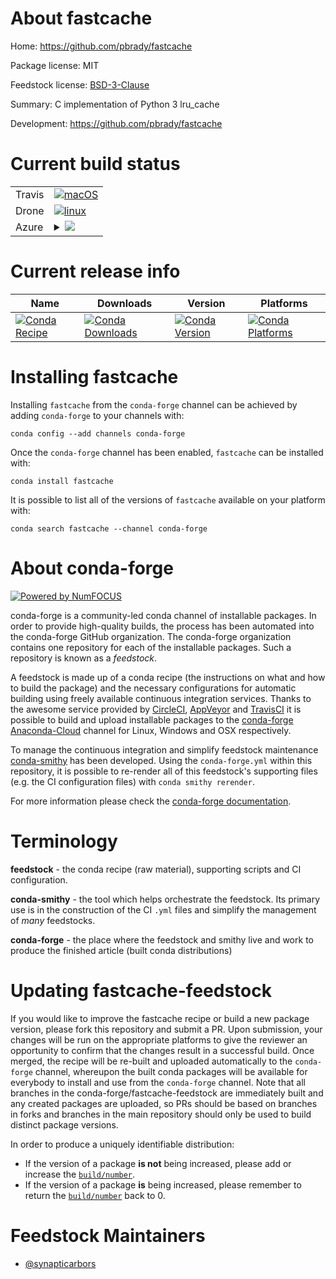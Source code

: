 About fastcache
===============

Home: https://github.com/pbrady/fastcache

Package license: MIT

Feedstock license: [BSD-3-Clause](https://github.com/conda-forge/fastcache-feedstock/blob/master/LICENSE.txt)

Summary: C implementation of Python 3 lru_cache

Development: https://github.com/pbrady/fastcache

Current build status
====================


<table><tr>
    <td>Travis</td>
    <td>
      <a href="https://travis-ci.com/conda-forge/fastcache-feedstock">
        <img alt="macOS" src="https://img.shields.io/travis/com/conda-forge/fastcache-feedstock/master.svg?label=macOS">
      </a>
    </td>
  </tr><tr>
    <td>Drone</td>
    <td>
      <a href="https://cloud.drone.io/conda-forge/fastcache-feedstock">
        <img alt="linux" src="https://img.shields.io/drone/build/conda-forge/fastcache-feedstock/master.svg?label=Linux">
      </a>
    </td>
  </tr>
    
  <tr>
    <td>Azure</td>
    <td>
      <details>
        <summary>
          <a href="https://dev.azure.com/conda-forge/feedstock-builds/_build/latest?definitionId=290&branchName=master">
            <img src="https://dev.azure.com/conda-forge/feedstock-builds/_apis/build/status/fastcache-feedstock?branchName=master">
          </a>
        </summary>
        <table>
          <thead><tr><th>Variant</th><th>Status</th></tr></thead>
          <tbody><tr>
              <td>linux_64_c_compiler_version7python3.6.____cpythonpython_implcpython</td>
              <td>
                <a href="https://dev.azure.com/conda-forge/feedstock-builds/_build/latest?definitionId=290&branchName=master">
                  <img src="https://dev.azure.com/conda-forge/feedstock-builds/_apis/build/status/fastcache-feedstock?branchName=master&jobName=linux&configuration=linux_64_c_compiler_version7python3.6.____cpythonpython_implcpython" alt="variant">
                </a>
              </td>
            </tr><tr>
              <td>linux_64_c_compiler_version7python3.7.____cpythonpython_implcpython</td>
              <td>
                <a href="https://dev.azure.com/conda-forge/feedstock-builds/_build/latest?definitionId=290&branchName=master">
                  <img src="https://dev.azure.com/conda-forge/feedstock-builds/_apis/build/status/fastcache-feedstock?branchName=master&jobName=linux&configuration=linux_64_c_compiler_version7python3.7.____cpythonpython_implcpython" alt="variant">
                </a>
              </td>
            </tr><tr>
              <td>linux_64_c_compiler_version7python3.8.____cpythonpython_implcpython</td>
              <td>
                <a href="https://dev.azure.com/conda-forge/feedstock-builds/_build/latest?definitionId=290&branchName=master">
                  <img src="https://dev.azure.com/conda-forge/feedstock-builds/_apis/build/status/fastcache-feedstock?branchName=master&jobName=linux&configuration=linux_64_c_compiler_version7python3.8.____cpythonpython_implcpython" alt="variant">
                </a>
              </td>
            </tr><tr>
              <td>linux_64_c_compiler_version7python3.9.____cpythonpython_implcpython</td>
              <td>
                <a href="https://dev.azure.com/conda-forge/feedstock-builds/_build/latest?definitionId=290&branchName=master">
                  <img src="https://dev.azure.com/conda-forge/feedstock-builds/_apis/build/status/fastcache-feedstock?branchName=master&jobName=linux&configuration=linux_64_c_compiler_version7python3.9.____cpythonpython_implcpython" alt="variant">
                </a>
              </td>
            </tr><tr>
              <td>linux_aarch64_c_compiler_version7python3.6.____cpythonpython_implcpython</td>
              <td>
                <a href="https://dev.azure.com/conda-forge/feedstock-builds/_build/latest?definitionId=290&branchName=master">
                  <img src="https://dev.azure.com/conda-forge/feedstock-builds/_apis/build/status/fastcache-feedstock?branchName=master&jobName=linux&configuration=linux_aarch64_c_compiler_version7python3.6.____cpythonpython_implcpython" alt="variant">
                </a>
              </td>
            </tr><tr>
              <td>linux_aarch64_c_compiler_version7python3.7.____cpythonpython_implcpython</td>
              <td>
                <a href="https://dev.azure.com/conda-forge/feedstock-builds/_build/latest?definitionId=290&branchName=master">
                  <img src="https://dev.azure.com/conda-forge/feedstock-builds/_apis/build/status/fastcache-feedstock?branchName=master&jobName=linux&configuration=linux_aarch64_c_compiler_version7python3.7.____cpythonpython_implcpython" alt="variant">
                </a>
              </td>
            </tr><tr>
              <td>linux_aarch64_c_compiler_version7python3.8.____cpythonpython_implcpython</td>
              <td>
                <a href="https://dev.azure.com/conda-forge/feedstock-builds/_build/latest?definitionId=290&branchName=master">
                  <img src="https://dev.azure.com/conda-forge/feedstock-builds/_apis/build/status/fastcache-feedstock?branchName=master&jobName=linux&configuration=linux_aarch64_c_compiler_version7python3.8.____cpythonpython_implcpython" alt="variant">
                </a>
              </td>
            </tr><tr>
              <td>linux_aarch64_c_compiler_version7python3.9.____cpythonpython_implcpython</td>
              <td>
                <a href="https://dev.azure.com/conda-forge/feedstock-builds/_build/latest?definitionId=290&branchName=master">
                  <img src="https://dev.azure.com/conda-forge/feedstock-builds/_apis/build/status/fastcache-feedstock?branchName=master&jobName=linux&configuration=linux_aarch64_c_compiler_version7python3.9.____cpythonpython_implcpython" alt="variant">
                </a>
              </td>
            </tr><tr>
              <td>linux_ppc64le_c_compiler_version8python3.6.____cpythonpython_implcpython</td>
              <td>
                <a href="https://dev.azure.com/conda-forge/feedstock-builds/_build/latest?definitionId=290&branchName=master">
                  <img src="https://dev.azure.com/conda-forge/feedstock-builds/_apis/build/status/fastcache-feedstock?branchName=master&jobName=linux&configuration=linux_ppc64le_c_compiler_version8python3.6.____cpythonpython_implcpython" alt="variant">
                </a>
              </td>
            </tr><tr>
              <td>linux_ppc64le_c_compiler_version8python3.7.____cpythonpython_implcpython</td>
              <td>
                <a href="https://dev.azure.com/conda-forge/feedstock-builds/_build/latest?definitionId=290&branchName=master">
                  <img src="https://dev.azure.com/conda-forge/feedstock-builds/_apis/build/status/fastcache-feedstock?branchName=master&jobName=linux&configuration=linux_ppc64le_c_compiler_version8python3.7.____cpythonpython_implcpython" alt="variant">
                </a>
              </td>
            </tr><tr>
              <td>linux_ppc64le_c_compiler_version8python3.8.____cpythonpython_implcpython</td>
              <td>
                <a href="https://dev.azure.com/conda-forge/feedstock-builds/_build/latest?definitionId=290&branchName=master">
                  <img src="https://dev.azure.com/conda-forge/feedstock-builds/_apis/build/status/fastcache-feedstock?branchName=master&jobName=linux&configuration=linux_ppc64le_c_compiler_version8python3.8.____cpythonpython_implcpython" alt="variant">
                </a>
              </td>
            </tr><tr>
              <td>linux_ppc64le_c_compiler_version8python3.9.____cpythonpython_implcpython</td>
              <td>
                <a href="https://dev.azure.com/conda-forge/feedstock-builds/_build/latest?definitionId=290&branchName=master">
                  <img src="https://dev.azure.com/conda-forge/feedstock-builds/_apis/build/status/fastcache-feedstock?branchName=master&jobName=linux&configuration=linux_ppc64le_c_compiler_version8python3.9.____cpythonpython_implcpython" alt="variant">
                </a>
              </td>
            </tr><tr>
              <td>osx_64_c_compiler_version10python3.6.____cpythonpython_implcpython</td>
              <td>
                <a href="https://dev.azure.com/conda-forge/feedstock-builds/_build/latest?definitionId=290&branchName=master">
                  <img src="https://dev.azure.com/conda-forge/feedstock-builds/_apis/build/status/fastcache-feedstock?branchName=master&jobName=osx&configuration=osx_64_c_compiler_version10python3.6.____cpythonpython_implcpython" alt="variant">
                </a>
              </td>
            </tr><tr>
              <td>osx_64_c_compiler_version10python3.7.____cpythonpython_implcpython</td>
              <td>
                <a href="https://dev.azure.com/conda-forge/feedstock-builds/_build/latest?definitionId=290&branchName=master">
                  <img src="https://dev.azure.com/conda-forge/feedstock-builds/_apis/build/status/fastcache-feedstock?branchName=master&jobName=osx&configuration=osx_64_c_compiler_version10python3.7.____cpythonpython_implcpython" alt="variant">
                </a>
              </td>
            </tr><tr>
              <td>osx_64_c_compiler_version10python3.8.____cpythonpython_implcpython</td>
              <td>
                <a href="https://dev.azure.com/conda-forge/feedstock-builds/_build/latest?definitionId=290&branchName=master">
                  <img src="https://dev.azure.com/conda-forge/feedstock-builds/_apis/build/status/fastcache-feedstock?branchName=master&jobName=osx&configuration=osx_64_c_compiler_version10python3.8.____cpythonpython_implcpython" alt="variant">
                </a>
              </td>
            </tr><tr>
              <td>osx_64_c_compiler_version10python3.9.____cpythonpython_implcpython</td>
              <td>
                <a href="https://dev.azure.com/conda-forge/feedstock-builds/_build/latest?definitionId=290&branchName=master">
                  <img src="https://dev.azure.com/conda-forge/feedstock-builds/_apis/build/status/fastcache-feedstock?branchName=master&jobName=osx&configuration=osx_64_c_compiler_version10python3.9.____cpythonpython_implcpython" alt="variant">
                </a>
              </td>
            </tr><tr>
              <td>win_64_python3.6.____cpython</td>
              <td>
                <a href="https://dev.azure.com/conda-forge/feedstock-builds/_build/latest?definitionId=290&branchName=master">
                  <img src="https://dev.azure.com/conda-forge/feedstock-builds/_apis/build/status/fastcache-feedstock?branchName=master&jobName=win&configuration=win_64_python3.6.____cpython" alt="variant">
                </a>
              </td>
            </tr><tr>
              <td>win_64_python3.7.____cpython</td>
              <td>
                <a href="https://dev.azure.com/conda-forge/feedstock-builds/_build/latest?definitionId=290&branchName=master">
                  <img src="https://dev.azure.com/conda-forge/feedstock-builds/_apis/build/status/fastcache-feedstock?branchName=master&jobName=win&configuration=win_64_python3.7.____cpython" alt="variant">
                </a>
              </td>
            </tr><tr>
              <td>win_64_python3.8.____cpython</td>
              <td>
                <a href="https://dev.azure.com/conda-forge/feedstock-builds/_build/latest?definitionId=290&branchName=master">
                  <img src="https://dev.azure.com/conda-forge/feedstock-builds/_apis/build/status/fastcache-feedstock?branchName=master&jobName=win&configuration=win_64_python3.8.____cpython" alt="variant">
                </a>
              </td>
            </tr><tr>
              <td>win_64_python3.9.____cpython</td>
              <td>
                <a href="https://dev.azure.com/conda-forge/feedstock-builds/_build/latest?definitionId=290&branchName=master">
                  <img src="https://dev.azure.com/conda-forge/feedstock-builds/_apis/build/status/fastcache-feedstock?branchName=master&jobName=win&configuration=win_64_python3.9.____cpython" alt="variant">
                </a>
              </td>
            </tr>
          </tbody>
        </table>
      </details>
    </td>
  </tr>
</table>

Current release info
====================

| Name | Downloads | Version | Platforms |
| --- | --- | --- | --- |
| [![Conda Recipe](https://img.shields.io/badge/recipe-fastcache-green.svg)](https://anaconda.org/conda-forge/fastcache) | [![Conda Downloads](https://img.shields.io/conda/dn/conda-forge/fastcache.svg)](https://anaconda.org/conda-forge/fastcache) | [![Conda Version](https://img.shields.io/conda/vn/conda-forge/fastcache.svg)](https://anaconda.org/conda-forge/fastcache) | [![Conda Platforms](https://img.shields.io/conda/pn/conda-forge/fastcache.svg)](https://anaconda.org/conda-forge/fastcache) |

Installing fastcache
====================

Installing `fastcache` from the `conda-forge` channel can be achieved by adding `conda-forge` to your channels with:

```
conda config --add channels conda-forge
```

Once the `conda-forge` channel has been enabled, `fastcache` can be installed with:

```
conda install fastcache
```

It is possible to list all of the versions of `fastcache` available on your platform with:

```
conda search fastcache --channel conda-forge
```


About conda-forge
=================

[![Powered by NumFOCUS](https://img.shields.io/badge/powered%20by-NumFOCUS-orange.svg?style=flat&colorA=E1523D&colorB=007D8A)](http://numfocus.org)

conda-forge is a community-led conda channel of installable packages.
In order to provide high-quality builds, the process has been automated into the
conda-forge GitHub organization. The conda-forge organization contains one repository
for each of the installable packages. Such a repository is known as a *feedstock*.

A feedstock is made up of a conda recipe (the instructions on what and how to build
the package) and the necessary configurations for automatic building using freely
available continuous integration services. Thanks to the awesome service provided by
[CircleCI](https://circleci.com/), [AppVeyor](https://www.appveyor.com/)
and [TravisCI](https://travis-ci.com/) it is possible to build and upload installable
packages to the [conda-forge](https://anaconda.org/conda-forge)
[Anaconda-Cloud](https://anaconda.org/) channel for Linux, Windows and OSX respectively.

To manage the continuous integration and simplify feedstock maintenance
[conda-smithy](https://github.com/conda-forge/conda-smithy) has been developed.
Using the ``conda-forge.yml`` within this repository, it is possible to re-render all of
this feedstock's supporting files (e.g. the CI configuration files) with ``conda smithy rerender``.

For more information please check the [conda-forge documentation](https://conda-forge.org/docs/).

Terminology
===========

**feedstock** - the conda recipe (raw material), supporting scripts and CI configuration.

**conda-smithy** - the tool which helps orchestrate the feedstock.
                   Its primary use is in the construction of the CI ``.yml`` files
                   and simplify the management of *many* feedstocks.

**conda-forge** - the place where the feedstock and smithy live and work to
                  produce the finished article (built conda distributions)


Updating fastcache-feedstock
============================

If you would like to improve the fastcache recipe or build a new
package version, please fork this repository and submit a PR. Upon submission,
your changes will be run on the appropriate platforms to give the reviewer an
opportunity to confirm that the changes result in a successful build. Once
merged, the recipe will be re-built and uploaded automatically to the
`conda-forge` channel, whereupon the built conda packages will be available for
everybody to install and use from the `conda-forge` channel.
Note that all branches in the conda-forge/fastcache-feedstock are
immediately built and any created packages are uploaded, so PRs should be based
on branches in forks and branches in the main repository should only be used to
build distinct package versions.

In order to produce a uniquely identifiable distribution:
 * If the version of a package **is not** being increased, please add or increase
   the [``build/number``](https://conda.io/docs/user-guide/tasks/build-packages/define-metadata.html#build-number-and-string).
 * If the version of a package **is** being increased, please remember to return
   the [``build/number``](https://conda.io/docs/user-guide/tasks/build-packages/define-metadata.html#build-number-and-string)
   back to 0.

Feedstock Maintainers
=====================

* [@synapticarbors](https://github.com/synapticarbors/)

